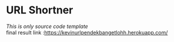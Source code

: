 # URL Shortner
_This is only source code template_ <br>
final result link :https://kevinurlpendekbangetlohh.herokuapp.com/
